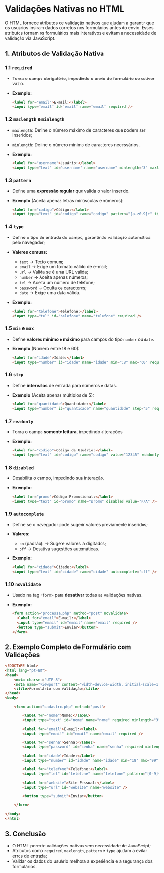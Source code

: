 # **Validações Nativas no HTML**

O HTML fornece atributos de validação nativos que ajudam a garantir que os usuários insiram dados corretos nos formulários antes do envio. Esses atributos tornam os formulários mais interativos e evitam a necessidade de validação via JavaScript.

## **1. Atributos de Validação Nativa**

### **1.1 `required`**

* Torna o campo obrigatório, impedindo o envio do formulário se estiver vazio.

* **Exemplo:**

    ```html
    <label for="email">E-mail:</label>
    <input type="email" id="email" name="email" required />
    ```

### **1.2 `maxlength` e `minlength`**

* `maxlength`: Define o número máximo de caracteres que podem ser inseridos;
* `minlength`: Define o número mínimo de caracteres necessários.
* **Exemplo:**

    ```html
    <label for="username">Usuário:</label>
    <input type="text" id="username" name="username" minlength="3" maxlength="15" required />
    ```

### **1.3 `pattern`**

* Define uma **expressão regular** que valida o valor inserido.
* **Exemplo** (Aceita apenas letras minúsculas e números):

    ```html
    <label for="codigo">Código:</label>
    <input type="text" id="codigo" name="codigo" pattern="[a-z0-9]+" title="Somente letras minúsculas e números são permitidos" required />
    ```

### **1.4 `type`**

* Define o tipo de entrada do campo, garantindo validação automática pelo navegador;
* **Valores comuns:**
  * `text` → Texto comum;
  * `email` → Exige um formato válido de e-mail;
  * `url` → Valida se é uma URL válida;
  * `number` → Aceita apenas números;
  * `tel` → Aceita um número de telefone;
  * `password` → Oculta os caracteres;
  * `date` → Exige uma data válida.

* **Exemplo:**

    ```html
    <label for="telefone">Telefone:</label>
    <input type="tel" id="telefone" name="telefone" required />
    ```

### **1.5 `min` e `max`**

* Define **valores mínimo e máximo** para campos do tipo `number` ou `date`.
* **Exemplo** (Número entre 18 e 60):

    ```html
    <label for="idade">Idade:</label>
    <input type="number" id="idade" name="idade" min="18" max="60" required />
    ```

### **1.6 `step`**

* Define **intervalos** de entrada para números e datas.
* **Exemplo** (Aceita apenas múltiplos de 5):

    ```html
    <label for="quantidade">Quantidade:</label>
    <input type="number" id="quantidade" name="quantidade" step="5" required />
    ```

### **1.7 `readonly`**

* Torna o campo **somente leitura**, impedindo alterações.
* **Exemplo:**

    ```html
    <label for="codigo">Código de Usuário:</label>
    <input type="text" id="codigo" name="codigo" value="12345" readonly />
    ```

### **1.8 `disabled`**

* Desabilita o campo, impedindo sua interação.
* **Exemplo:**

    ```html
    <label for="promo">Código Promocional:</label>
    <input type="text" id="promo" name="promo" disabled value="N/A" />
    ```

### **1.9 `autocomplete`**

* Define se o navegador pode sugerir valores previamente inseridos;
* **Valores:**
  * `on` (padrão): → Sugere valores já digitados;
  * `off` → Desativa sugestões automáticas.

* **Exemplo:**

  ```html
  <label for="cidade">Cidade:</label>
  <input type="text" id="cidade" name="cidade" autocomplete="off" />
  ```

### **1.10 `novalidate`**

* Usado na tag `<form>` para **desativar** todas as validações nativas.
* **Exemplo:**

  ```html
  <form action="processa.php" method="post" novalidate>
    <label for="email">E-mail:</label>
    <input type="email" id="email" name="email" required />
    <button type="submit">Enviar</button>
  </form>
  ```

## **2. Exemplo Completo de Formulário com Validações**

```html
<!DOCTYPE html>
<html lang="pt-BR">
<head>
    <meta charset="UTF-8">
    <meta name="viewport" content="width=device-width, initial-scale=1.0">
    <title>Formulário com Validação</title>
</head>
<body>

    <form action="cadastro.php" method="post">

        <label for="nome">Nome:</label>
        <input type="text" id="nome" name="nome" required minlength="3" maxlength="50" />

        <label for="email">E-mail:</label>
        <input type="email" id="email" name="email" required />

        <label for="senha">Senha:</label>
        <input type="password" id="senha" name="senha" required minlength="8" />

        <label for="idade">Idade:</label>
        <input type="number" id="idade" name="idade" min="18" max="99" required />

        <label for="telefone">Telefone:</label>
        <input type="tel" id="telefone" name="telefone" pattern="[0-9]{10,11}" title="Digite um número de telefone válido (10 ou 11 dígitos)" required />

        <label for="website">Site Pessoal:</label>
        <input type="url" id="website" name="website" />

        <button type="submit">Enviar</button>

    </form>

</body>
</html>
```

## **3. Conclusão**

* O HTML permite validações nativas sem necessidade de JavaScript;
* Atributos como `required`, `maxlength`, `pattern` e `type` ajudam a evitar erros de entrada;
* Validar os dados do usuário melhora a experiência e a segurança dos formulários.
